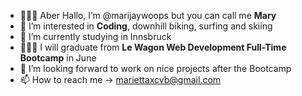 - 🙋🏼‍♀️ Aber Hallo, I’m @marijaywoops but you can call me <strong>Mary</strong>
- 🌊 I’m interested in <strong>Coding</strong>, downhill biking, surfing and skiing
- 🌱 I’m currently studying in Innsbruck
- 👩🏼‍💻 I will graduate  from <strong>Le Wagon Web Development Full-Time Bootcamp</strong> in June
- 💞️ I’m looking forward to work on nice projects after the Bootcamp
- 📫 How to reach me -> mariettaxcvb@gmail.com
<!---
marijaywoops/marijaywoops is a ✨ special ✨ repository because its `README.md` (this file) appears on your GitHub profile.
You can click the Preview link to take a look at your changes.
--->
